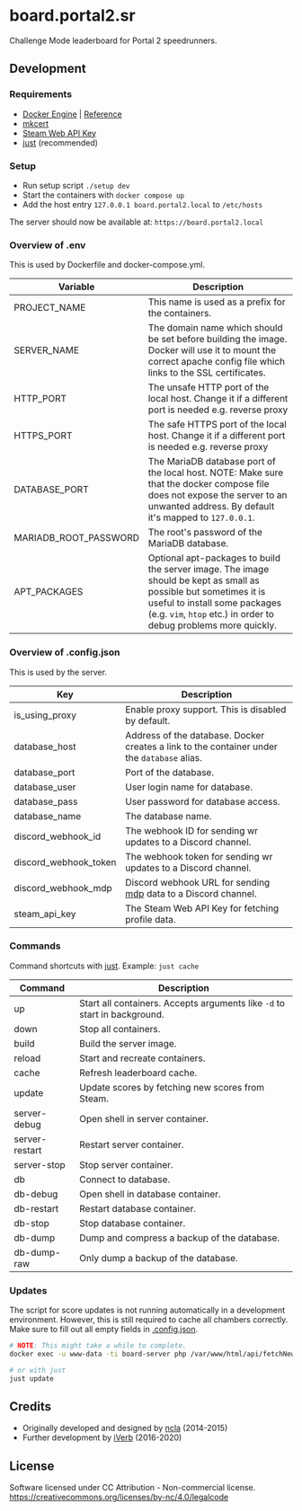 # board.portal2.sr

Challenge Mode leaderboard for Portal 2 speedrunners.

## Development

### Requirements

- [Docker Engine] | [Reference](https://docs.docker.com/compose/reference/)
- [mkcert]
- [Steam Web API Key]
- [just] (recommended)

[Docker Engine]: https://docs.docker.com/engine/install
[mkcert]: https://github.com/FiloSottile/mkcert
[Steam Web API Key]: https://steamcommunity.com/dev
[just]: https://github.com/casey/just

### Setup

- Run setup script `./setup dev`
- Start the containers with `docker compose up`
- Add the host entry `127.0.0.1 board.portal2.local` to `/etc/hosts`

The server should now be available at: `https://board.portal2.local`

### Overview of .env

This is used by Dockerfile and docker-compose.yml.

| Variable              | Description                                                                                                                                                                                                           |
| --------------------- | --------------------------------------------------------------------------------------------------------------------------------------------------------------------------------------------------------------------- |
| PROJECT_NAME          | This name is used as a prefix for the containers.                                                                                                                                                                     |
| SERVER_NAME           | The domain name which should be set before building the image. Docker will use it to mount the correct apache config file which links to the SSL certificates.                                                        |
| HTTP_PORT             | The unsafe HTTP port of the local host. Change it if a different port is needed e.g. reverse proxy                                                                                                                    |
| HTTPS_PORT            | The safe HTTPS port of the local host. Change it if a different port is needed e.g. reverse proxy                                                                                                                     |
| DATABASE_PORT         | The MariaDB database port of the local host. NOTE: Make sure that the docker compose file does not expose the server to an unwanted address. By default it's mapped to `127.0.0.1`.                                   |
| MARIADB_ROOT_PASSWORD | The root's password of the MariaDB database.                                                                                                                                                                          |
| APT_PACKAGES          | Optional apt-packages to build the server image. The image should be kept as small as possible but sometimes it is useful to install some packages (e.g. `vim`, `htop` etc.) in order to debug problems more quickly. |

### Overview of .config.json

This is used by the server.

| Key                   | Description                                                                                 |
| --------------------- | ------------------------------------------------------------------------------------------- |
| is_using_proxy        | Enable proxy support. This is disabled by default.                                          |
| database_host         | Address of the database. Docker creates a link to the container under the `database` alias. |
| database_port         | Port of the database.                                                                       |
| database_user         | User login name for database.                                                               |
| database_pass         | User password for database access.                                                          |
| database_name         | The database name.                                                                          |
| discord_webhook_id    | The webhook ID for sending wr updates to a Discord channel.                                 |
| discord_webhook_token | The webhook token for sending wr updates to a Discord channel.                              |
| discord_webhook_mdp   | Discord webhook URL for sending [mdp] data to a Discord channel.                            |
| steam_api_key         | The Steam Web API Key for fetching profile data.                                            |

[mdp]: https://github.com/p2sr/mdp

### Commands

Command shortcuts with [just]. Example: `just cache`

| Command        | Description                                                               |
| -------------- | ------------------------------------------------------------------------- |
| up             | Start all containers. Accepts arguments like `-d` to start in background. |
| down           | Stop all containers.                                                      |
| build          | Build the server image.                                                   |
| reload         | Start and recreate containers.                                            |
| cache          | Refresh leaderboard cache.                                                |
| update         | Update scores by fetching new scores from Steam.                          |
| server-debug   | Open shell in server container.                                           |
| server-restart | Restart server container.                                                 |
| server-stop    | Stop server container.                                                    |
| db             | Connect to database.                                                      |
| db-debug       | Open shell in database container.                                         |
| db-restart     | Restart database container.                                               |
| db-stop        | Stop database container.                                                  |
| db-dump        | Dump and compress a backup of the database.                               |
| db-dump-raw    | Only dump a backup of the database.                                       |

### Updates

The script for score updates is not running automatically in a development
environment. However, this is still required to cache all chambers correctly.
Make sure to fill out all empty fields in
[.config.json](#overview-of-configjson).

```bash
# NOTE: This might take a while to complete.
docker exec -u www-data -ti board-server php /var/www/html/api/fetchNewScores.php

# or with just
just update
```

## Credits

- Originally developed and designed by [ncla] (2014-2015)
- Further development by [iVerb] (2016-2020)

[ncla]: https://github.com/ncla/Portal-2-Leaderboard
[iVerb]: https://github.com/iVerb1/Portal2Boards

## License

Software licensed under CC Attribution - Non-commercial license.
https://creativecommons.org/licenses/by-nc/4.0/legalcode
